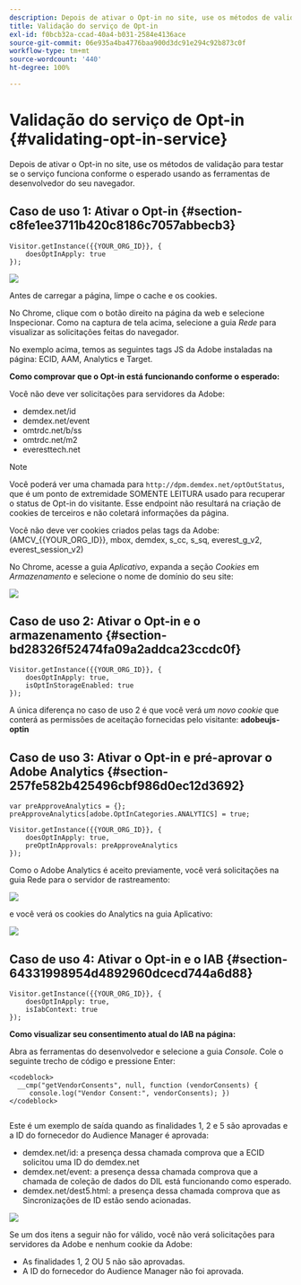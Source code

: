 ```yaml
---
description: Depois de ativar o Opt-in no site, use os métodos de validação para testar se o serviço funciona conforme o esperado usando as ferramentas de desenvolvedor do seu navegador.
title: Validação do serviço de Opt-in
exl-id: f0bcb32a-ccad-40a4-b031-2584e4136ace
source-git-commit: 06e935a4ba4776baa900d3dc91e294c92b873c0f
workflow-type: tm+mt
source-wordcount: '440'
ht-degree: 100%

---
```


# Validação do serviço de Opt-in {#validating-opt-in-service}

Depois de ativar o Opt-in no site, use os métodos de validação para testar se o serviço funciona conforme o esperado usando as ferramentas de desenvolvedor do seu navegador.

## Caso de uso 1: Ativar o Opt-in {#section-c8fe1ee3711b420c8186c7057abbecb3}

```
Visitor.getInstance({{YOUR_ORG_ID}}, { 
    doesOptInApply: true 
});
```

![](assets/use_case_1_1.png)

Antes de carregar a página, limpe o cache e os cookies.

No Chrome, clique com o botão direito na página da web e selecione Inspecionar. Como na captura de tela acima, selecione a guia *Rede* para visualizar as solicitações feitas do navegador.

No exemplo acima, temos as seguintes tags JS da Adobe instaladas na página: ECID, AAM, Analytics e Target.

**Como comprovar que o Opt-in está funcionando conforme o esperado:**

Você não deve ver solicitações para servidores da Adobe:

* demdex.net/id
* demdex.net/event
* omtrdc.net/b/ss
* omtrdc.net/m2
* everesttech.net

>[!NOTE]
>
>Você poderá ver uma chamada para `http://dpm.demdex.net/optOutStatus`, que é um ponto de extremidade SOMENTE LEITURA usado para recuperar o status de Opt-in do visitante. Esse endpoint não resultará na criação de cookies de terceiros e não coletará informações da página.

Você não deve ver cookies criados pelas tags da Adobe: (AMCV_{{YOUR_ORG_ID}}, mbox, demdex, s_cc, s_sq, everest_g_v2, everest_session_v2)

No Chrome, acesse a guia *Aplicativo*, expanda a seção *Cookies* em *Armazenamento* e selecione o nome de domínio do seu site:

![](assets/use_case_1_2.png)

## Caso de uso 2: Ativar o Opt-in e o armazenamento   {#section-bd28326f52474fa09a2addca23ccdc0f}

```
Visitor.getInstance({{YOUR_ORG_ID}}, { 
    doesOptInApply: true, 
    isOptInStorageEnabled: true 
});
```

A única diferença no caso de uso 2 é que você verá *um novo cookie* que conterá as permissões de aceitação fornecidas pelo visitante: **adobeujs-optin**

## Caso de uso 3: Ativar o Opt-in e pré-aprovar o Adobe Analytics   {#section-257fe582b425496cbf986d0ec12d3692}

```
var preApproveAnalytics = {}; 
preApproveAnalytics[adobe.OptInCategories.ANALYTICS] = true;

Visitor.getInstance({{YOUR_ORG_ID}}, { 
    doesOptInApply: true, 
    preOptInApprovals: preApproveAnalytics 
});
```

Como o Adobe Analytics é aceito previamente, você verá solicitações na guia Rede para o servidor de rastreamento:

![](assets/use_case_3_1.png)

e você verá os cookies do Analytics na guia Aplicativo:

![](assets/use_case_3_2.png)

## Caso de uso 4: Ativar o Opt-in e o IAB   {#section-64331998954d4892960dcecd744a6d88}

```
Visitor.getInstance({{YOUR_ORG_ID}}, { 
    doesOptInApply: true, 
    isIabContext: true 
});
```

**Como visualizar seu consentimento atual do IAB na página:**

Abra as ferramentas do desenvolvedor e selecione a guia *Console*. Cole o seguinte trecho de código e pressione Enter:

```
<codeblock>
  __cmp("getVendorConsents", null, function (vendorConsents) { 
     console.log("Vendor Consent:", vendorConsents); }) 
</codeblock>  
  
```

Este é um exemplo de saída quando as finalidades 1, 2 e 5 são aprovadas e a ID do fornecedor do Audience Manager é aprovada:

* demdex.net/id: a presença dessa chamada comprova que a ECID solicitou uma ID do demdex.net
* demdex.net/event: a presença dessa chamada comprova que a chamada de coleção de dados do DIL está funcionando como esperado.
* demdex.net/dest5.html: a presença dessa chamada comprova que as Sincronizações de ID estão sendo acionadas.

![](assets/use_case_4_1.png)

Se um dos itens a seguir não for válido, você não verá solicitações para servidores da Adobe e nenhum cookie da Adobe:

* As finalidades 1, 2 OU 5 não são aprovadas.
* A ID do fornecedor do Audience Manager não foi aprovada.
